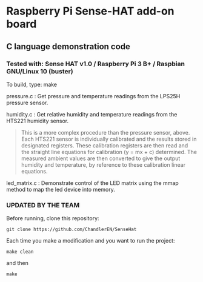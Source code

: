 # Raspberry Pi Sense-HAT add-on board

## C language demonstration code

### Tested with:  Sense HAT v1.0 / Raspberry Pi 3 B+ / Raspbian GNU/Linux 10 (buster)

To build, type:   make

pressure.c : Get pressure and temperature readings from the LPS25H pressure sensor.

humidity.c : Get relative humidity and temperature readings from the HTS221 humidity sensor.

> This is a more complex procedure than the pressure sensor, above. Each HTS221 sensor is
individually calibrated and the results stored in designated registers. These calibration
registers are then read and the straight line equations for calibration (y = mx + c) determined.
The measured ambient values are then converted to give the output humidity and temperature,
by reference to these calibration linear equations.

led_matrix.c : Demonstrate control of the LED matrix using the mmap method to map the led device into memory.



### UPDATED BY THE TEAM

Before running, clone this repository:
```
git clone https://github.com/ChandlerEN/SenseHat
```

Each time you make a modification and you want to run the project:
```
make clean
```
and then
```
make 
```